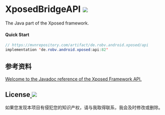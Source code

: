 # XposedBridgeAPI <a href="settings.gradle.kts"><img src="https://img.shields.io/badge/PASS-Malt?style=for-the-badge&label=BUILD&labelColor=%230A69DA"/></a>
The Java part of the Xposed framework. 

#### Quick Start
```java
// https://mvnrepository.com/artifact/de.robv.android.xposed/api
implementation 'de.robv.android.xposed:api:82'
```
## 参考资料
[Welcome to the Javadoc reference of the Xposed Framework API. ](https://api.xposed.info/reference/packages.html)

## License<a href="LICENSE">  <img src="https://img.shields.io/badge/Apache%20License%202.0-Malt?style=flat&label=License&labelColor=%23E77333"></a>
如果您发现本项目有侵犯您的知识产权，请与我取得联系，我会及时修改或删除。
